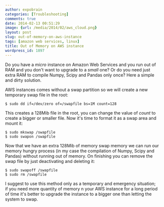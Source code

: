 ```yaml
---
author: expobrain
categories: [Troubleshooting]
comments: true
date: 2014-02-13 00:51:29
image: {url: /media/2014/02/aws_cloud.png}
layout: post
slug: out-of-memory-on-aws-instance
tags: [amazon web services, linux]
title: Out of Memory on AWS instance
wordpress_id: 1897
---
```


Do you have a _micro_ instance on Amazon Web Services and you run out of RAM and you don't want to upgrade to a _small_ one? Or do you need just extra RAM to compile Numpy, Scipy and Pandas only once? Here a simple and dirty solution.



AWS instances comes without a swap partition so we will create a new temporary swap file in the root:


    
    
    $ sudo dd if=/dev/zero of=/swapfile bs=1M count=128
    



This creates a 128Mib file in the root, you can change the value of _count_ to create a bigger or smaller file. Now it's time to format it as a swap area and mount it:


    
    
    $ sudo mkswap /swapfile
    $ sudo swapon /swapfile
    



Now that we have an extra 128Mib of memory swap memory we can run our memory hungry process (in my case the compilation of Numpy, Scipy and Pandas) without running out of memory. On finishing you can remove the swap file by just deactivating and deleting it:


    
    
    $ sudo swapoff /swapfile
    $ sudo rm /swapfile
    



I suggest to use this method only as a temporary and emergency situation; if you need more quantity of memory n your AWS instance for a long period of time it's better to upgrade the instance to a bigger one than letting the system to swap.
